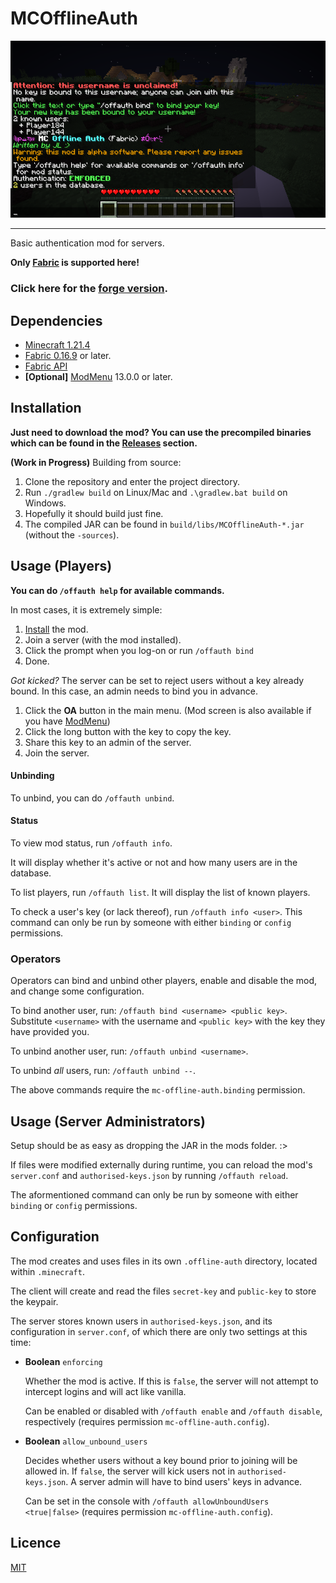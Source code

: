 # MCOfflineAuth

![A screenshot.](res/screenshot.png)

---
Basic authentication mod for servers.

**Only [Fabric](https://fabricmc.net/) is supported here!**

### Click here for the [forge version](https://github.com/a455jldvmsrwll1a/MCOfflineAuth4Forge).

## Dependencies

- [Minecraft 1.21.4](www.minecraft.net)
- [Fabric 0.16.9](https://fabricmc.net/) or later.
- [Fabric API](https://modrinth.com/mod/fabric-api)
- **[Optional]** [ModMenu](https://modrinth.com/mod/modmenu) 13.0.0 or later.

## Installation

**Just need to download the mod? You can use the precompiled binaries which can be found in the [Releases](https://github.com/a455jldvmsrwll1a/MCOfflineAuth/releases) section.**

**(Work in Progress)** Building from source:

1. Clone the repository and enter the project directory.
2. Run `./gradlew build` on Linux/Mac and `.\gradlew.bat build` on Windows.
3. Hopefully it should build just fine.
4. The compiled JAR can be found in `build/libs/MCOfflineAuth-*.jar` (without the `-sources`).


## Usage (Players)

**You can do `/offauth help` for available commands.**

In most cases, it is extremely simple:

1. [Install](#installation) the mod.
2. Join a server (with the  mod installed).
3. Click the prompt when you log-on or run `/offauth bind`
4. Done.

*Got kicked?* The server can be set to reject users without a key already bound. In this case, an admin needs to bind you in advance.

1. Click the **OA** button in the main menu. (Mod screen is also available if you have [ModMenu](https://modrinth.com/mod/modmenu))
2. Click the long button with the key to copy the key.
3. Share this key to an admin of the server.
4. Join the server.

#### Unbinding

To unbind, you can do `/offauth unbind`.

#### Status

To view mod status, run `/offauth info`.

It will display whether it's active or not and how many users are in the database.

To list players, run `/offauth list`. It will display the list of known players.

To check a user's key (or lack thereof), run `/offauth info <user>`. This command can only be run by someone with either `binding` or `config` permissions.

### Operators

Operators can bind and unbind other players, enable and disable the mod, and change some configuration.

To bind another user, run: `/offauth bind <username> <public key>`. Substitute `<username>` with the username and `<public key>` with the key they have provided you.

To unbind another user, run: `/offauth unbind <username>`.

To unbind *all* users, run: `/offauth unbind --`.

The above commands require the `mc-offline-auth.binding` permission.

## Usage (Server Administrators)

Setup should be as easy as dropping the JAR in the mods folder. :>

If files were modified externally during runtime, you can reload the mod's `server.conf` and `authorised-keys.json` by running `/offauth reload`.

The aformentioned command can only be run by someone with either `binding` or `config` permissions.

## Configuration

The mod creates and uses files in its own `.offline-auth` directory, located within `.minecraft`.

The client will create and read the files `secret-key` and `public-key` to store the keypair.

The server stores known users in `authorised-keys.json`, and its configuration in `server.conf`, of which there are only two settings at this time:

- **Boolean** `enforcing`

  Whether the mod is active. If this is `false`, the server will not attempt to intercept logins and will act like vanilla.

  Can be enabled or disabled  with `/offauth enable` and `/offauth disable`, respectively (requires permission `mc-offline-auth.config`).
  
- **Boolean** `allow_unbound_users`

  Decides whether users without a key bound prior to joining will be allowed in. If `false`, the server will kick users not in `authorised-keys.json`. A server admin will have to bind users' keys in advance.

  Can be set in the console with `/offauth allowUnboundUsers <true|false>` (requires permission `mc-offline-auth.config`).

## Licence

[MIT](LICENSE.txt)
